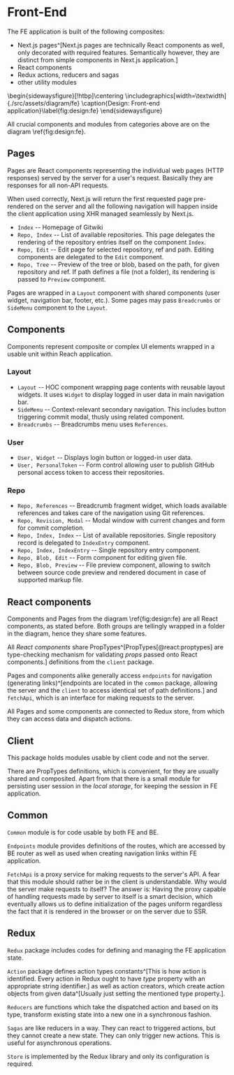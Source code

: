 # Front-End

The FE application is built of the following composites:
 
 - Next.js pages^[Next.js pages are technically React components as well, only decorated with required features. Semantically however, they are distinct from simple components in Next.js application.]
 - React components
 - Redux actions, reducers and sagas
 - other utility modules

\begin{sidewaysfigure}[!htbp]\centering
	\includegraphics[width=\textwidth]{./src/assets/diagram/fe}
	\caption{Design: Front-end application}\label{fig:design:fe}
\end{sidewaysfigure}

All crucial components and modules from categories above are on the diagram \ref{fig:design:fe}.

## Pages

Pages are React components representing the individual web pages (HTTP responses) served by the server for a user's request.
Basically they are responses for all non-API requests.

When used correctly, Next.js will return the first requested page pre-rendered on the server and all the following navigation will happen inside the client application using XHR managed seamlessly by Next.js.

 - `Index` -- Homepage of Gitwiki
 - `Repo, Index` -- List of available repositories. This page delegates the rendering of the repository entries itself on the component `Index`.
 - `Repo, Edit` -- Edit page for selected repository, ref and path. Editing components are delegated to the `Edit` component.
 - `Repo, Tree` -- Preview of the tree or blob, based on the path, for given repository and ref. If path defines a file (not a folder), its rendering is passed to `Preview` component.

Pages are wrapped in a `Layout` component with shared components (user widget, navigation bar, footer, etc.).
Some pages may pass `Breadcrumbs` or `SideMenu` component to the `Layout`.


## Components

Components represent composite or complex UI elements wrapped in a usable unit within Reach application.

### Layout
- `Layout` -- HOC component wrapping page contents with reusable layout widgets. It uses `Widget` to display logged in user data in main navigation bar.
- `SideMenu` -- Context-relevant secondary navigation. This includes button triggering commit modal, thusly using related component.
- `Breadcrumbs` -- Breadcrumbs menu uses `References`.

### User 

- `User, Widget` -- Displays login button or logged-in user data.
- `User, PersonalToken` -- Form control allowing user to publish GitHub personal access token to access their repositories.

### Repo

- `Repo, References` -- Breadcrumb fragment widget, which loads available references and takes care of the navigation using Git references.
- `Repo, Revision, Modal` -- Modal window with current changes and form for commit completion.
- `Repo, Index, Index` -- List of available repositories. Single repository record is delegated to `IndexEntry` component.
- `Repo, Index, IndexEntry` -- Single repository entry component.
- `Repo, Blob, Edit` -- Form component for editing given file.
- `Repo, Blob, Preview` -- File preview component, allowing to switch between source code preview and rendered document in case of supported markup file.

## React components

Components and Pages from the diagram \ref{fig:design:fe} are all React components, as stated before.
Both groups are tellingly wrapped in a folder in the diagram, hence they share some features.

All _React components_ share PropTypes^[PropTypes[@react:proptypes] are type-checking mechanism for validating _props_ passed onto React components.] definitions from the `client` package.

Pages and components alike generally access `endpoints` for navigation (generating links)^[endpoints are located in the `common` package, allowing the server and the `client` to access identical set of path definitions.] and `fetchApi`, which is an interface for making requests to the server.

All Pages and some components are connected to Redux store, from which they can access data and dispatch actions.

## Client

This package holds modules usable by client code and not the server.

There are PropTypes definitions, which is convenient, for they are usually shared and composited.
Apart from that there is a small module for persisting user session in the _local storage_, for keeping the session in FE application.

## Common

`Common` module is for code usable by both FE and BE.

`Endpoints` module provides definitions of the routes, which are accessed by BE router as well as used when creating navigation links within FE application.

`FetchApi` is a proxy service for making requests to the server's API.
A fear that this module should rather be in the client is understandable.
Why would the server make requests to itself?
The answer is:
Having the proxy capable of handling requests made by server to itself is a smart decision, which eventually allows us to define initialization of the pages uniform regardless the fact that it is rendered in the browser or on the server due to SSR.

## Redux

`Redux` package includes codes for defining and managing the FE application state.

`Action` package defines action types constants^[This is how action is identified. Every action in Redux ought to have *type* property with an appropriate string identifier.] as well as action creators, which create action objects from given data^[Usually just setting the mentioned type property.].

`Reducers` are functions which take the dispatched action and based on its type, transform existing state into a new one in a synchronous fashion.

`Sagas` are like reducers in a way.
They can react to triggered actions, but they cannot create a new state.
They can only trigger new actions.
This is useful for asynchronous operations.

`Store` is implemented by the Redux library and only its configuration is required.